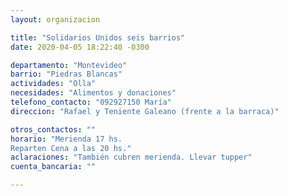 ```yaml
---
layout: organizacion

title: "Solidarios Unidos seis barrios"
date: 2020-04-05 18:22:40 -0300

departamento: "Montevideo"
barrio: "Piedras Blancas"
actividades: "Olla"
necesidades: "Alimentos y donaciones"
telefono_contacto: "092927150 María"
direccion: "Rafael y Teniente Galeano (frente a la barraca)"

otros_contactos: ""
horario: "Merienda 17 hs.
Reparten Cena a las 20 hs."
aclaraciones: "También cubren merienda. Llevar tupper"
cuenta_bancaria: ""

---
```

